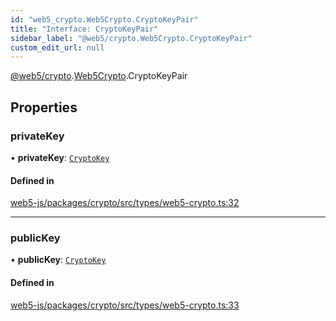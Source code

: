 ```yaml
---
id: "web5_crypto.Web5Crypto.CryptoKeyPair"
title: "Interface: CryptoKeyPair"
sidebar_label: "@web5/crypto.Web5Crypto.CryptoKeyPair"
custom_edit_url: null
---
```


[@web5/crypto](../modules/web5_crypto.md).[Web5Crypto](../namespaces/web5_crypto.Web5Crypto.md).CryptoKeyPair

## Properties

### privateKey

• **privateKey**: [`CryptoKey`](web5_crypto.Web5Crypto.CryptoKey.md)

#### Defined in

[web5-js/packages/crypto/src/types/web5-crypto.ts:32](https://github.com/TBD54566975/web5-js/blob/ff920f5/packages/crypto/src/types/web5-crypto.ts#L32)

___

### publicKey

• **publicKey**: [`CryptoKey`](web5_crypto.Web5Crypto.CryptoKey.md)

#### Defined in

[web5-js/packages/crypto/src/types/web5-crypto.ts:33](https://github.com/TBD54566975/web5-js/blob/ff920f5/packages/crypto/src/types/web5-crypto.ts#L33)
